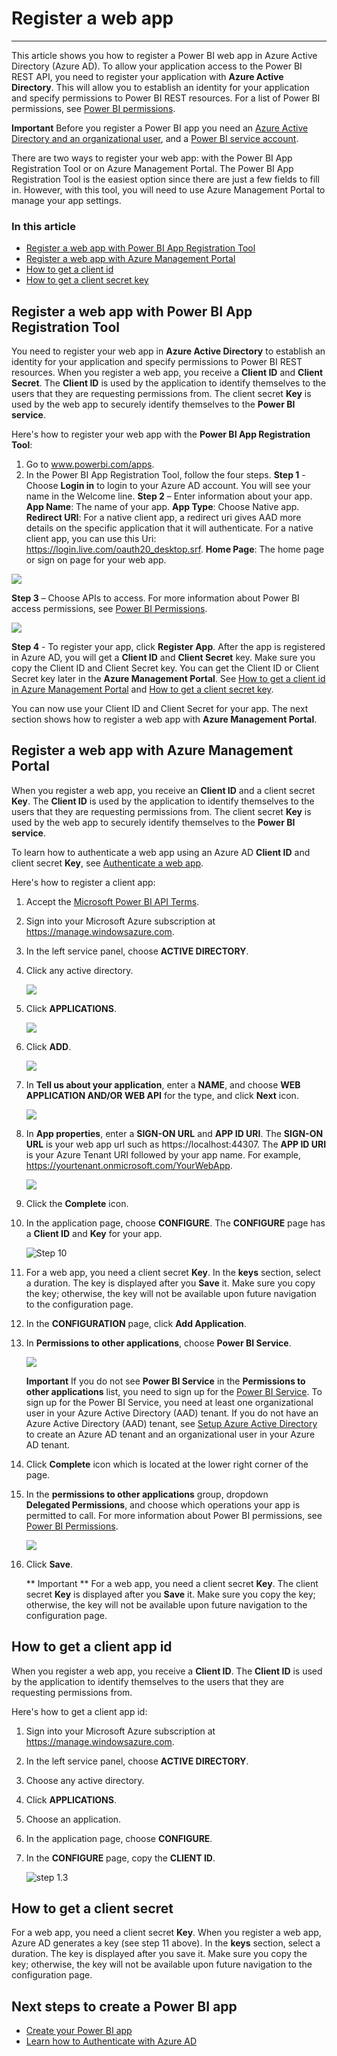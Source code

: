 ﻿<properties
   pageTitle="Register a web app"
   description="Register a web app"
   services="powerbi"
   documentationCenter=""
   authors="derrickv"
   manager="mblythe"
   editor=""
   tags=""/>

<tags
   ms.service="powerbi"
   ms.devlang="NA"
   ms.topic="article"
   ms.tgt_pltfrm="NA"
   ms.workload="powerbi"
   ms.date="11/1/2015"
   ms.author="derrickv"/>

# Register a web app

---
This article shows you how to register a Power BI web app in Azure Active Directory (Azure AD). To allow your application access to the Power BI REST API, you need to register your application with **Azure Active Directory**. This will allow you to establish an identity for your application and specify permissions to Power BI REST resources. For a list of Power BI permissions, see [Power BI permissions](Power+BI+permissions.md).

**Important** Before you register a Power BI app you need an [Azure Active Directory and an organizational user](Create+an+Azure+Active+Directory+tenant.md), and a [Power BI service account](Sign+up+for+Power+BI+service.md). 

There are two ways to register your web app: with the Power BI App Registration Tool or on Azure Management Portal. The Power BI App Registration Tool is the easiest option since there are just a few fields to fill in. However, with this tool, you will need to use Azure Management Portal to manage your app settings.

### In this article

- [Register a web app with Power BI App Registration Tool](#webTool)
- [Register a web app with Azure Management Portal](#web)
- [How to get a client id ](#clientID)
- [How to get a client secret key](#clientSecret)

<a name="webTool"></a>
## Register a web app with Power BI App Registration Tool
You need to register your web app in **Azure Active Directory** to establish an identity for your application and specify permissions to Power BI REST resources. When you register a web app, you receive a **Client ID** and **Client Secret**.  The **Client ID** is used by the application to identify themselves to the users that they are requesting permissions from. The client secret **Key** is used by the web app to securely identify themselves to the **Power BI service**.

Here's how to register your web app with the **Power BI App Registration Tool**:

1.	Go to www.powerbi.com/apps.
2.	In the Power BI App Registration Tool, follow the four steps.
**Step 1** - Choose **Login in** to login to your Azure AD account. You will see your name in the Welcome line.
**Step 2** – Enter information about your app.
**App Name**: The name of your app.
**App Type**: Choose Native app.
**Redirect URI**: For a native client app, a redirect uri gives AAD more details on the specific application that it will authenticate. For a native client app, you can use this Uri: https://login.live.com/oauth20_desktop.srf.
**Home Page**: The home page or sign on page for your web app.

![](media/powerbi-developer-register-a-web-app/register-tool-2.png)

**Step 3** – Choose APIs to access. For more information about Power BI access permissions, see [Power BI Permissions](Power+BI+permissions.md).
 
![](media/powerbi-developer-register-a-web-app/register-app-tool-3.png)
  
**Step 4** - To register your app, click **Register App**. After the app is registered in Azure AD, you will get a **Client ID** and **Client Secret** key. Make sure you copy the Client ID and Client Secret key. You can get the Client ID or Client Secret key later in the **Azure Management Portal**. See [How to get a client id in Azure Management Portal](#clientID) and [How to get a client secret key](#clientSecret).

You can now use your Client ID and Client Secret for your app. The next section shows how to register a web app with **Azure Management Portal**.

<a name="web"></a>
## Register a web app with Azure Management Portal
When you register a web app, you receive an **Client ID** and a client secret **Key**. The **Client ID** is used by the application to identify themselves to the users that they are requesting permissions from. The client secret **Key** is used by the web app to securely identify themselves to the **Power BI service**.

To learn how to authenticate a web app using an Azure AD **Client ID** and client secret **Key**, see [Authenticate a web app](Authenticate+a+web+app.md).

Here's how to register a client app:

1. Accept the [Microsoft Power BI API Terms](https://powerbi.microsoft.com/en-us/api-terms).
2. Sign into your Microsoft Azure subscription at https://manage.windowsazure.com.
3. In the left service panel, choose **ACTIVE DIRECTORY**.
4. Click any active directory.

    ![](media/powerbi-developer-register-a-web-app/register-app-ad.png)

5. Click **APPLICATIONS**.

    ![](media/powerbi-developer-register-a-web-app/register-app-applications.png)

6. Click **ADD**. 

    ![](media/powerbi-developer-register-a-web-app/register-app-add.png)

7.	In **Tell us about your application**, enter a **NAME**, and choose **WEB APPLICATION AND/OR WEB API** for the type, and click **Next** icon.

    ![](media/powerbi-developer-register-a-web-app/register-app-web-app.png)

8. In **App properties**, enter a **SIGN-ON URL** and **APP ID URI**. The **SIGN-ON URL** is your web app url such as https://localhost:44307. The **APP ID URI** is your Azure Tenant URI followed by your app name. For example, https://yourtenant.onmicrosoft.com/YourWebApp.

    ![](media/powerbi-developer-register-a-web-app/register-app-properties.png)

9.	Click the **Complete** icon.
10.	In the application page, choose **CONFIGURE**. The **CONFIGURE** page has a **Client ID** and **Key** for your app.

    ![Step 10](media/powerbi-developer-register-a-web-app/register-app-config.png)

11. For a web app, you need a client secret **Key**. In the **keys** section, select a duration. The key is displayed after you **Save** it. Make sure you copy the key; otherwise, the key will not be available upon future navigation to the configuration page.

12.	In the **CONFIGURATION** page, click **Add Application**.
13. In **Permissions to other applications**, choose **Power BI Service**.

    ![](media/powerbi-developer-register-a-web-app/register-app-permissions.png)

    **Important** If you do not see **Power BI Service** in the **Permissions to other applications** list, you need to sign up for the [Power BI Service](https://www.powerbi.com/). To sign up for the Power BI Service, you need at least one organizational user in your Azure Active Directory (AAD) tenant. If you do not have an Azure Active Directory (AAD) tenant, see [Setup Azure Active Directory](Setup+Azure+Active+Directory.md) to create an Azure AD tenant and an organizational user in your Azure AD tenant.
    
14. Click **Complete** icon which is located at the lower right corner of the page.
15. In the **permissions to other applications** group, dropdown  
**Delegated Permissions**, and choose which operations your app is permitted to call. For more information about Power BI permissions, see [Power BI Permissions](Power+BI+Permissions.md).

    ![](media/powerbi-developer-register-a-web-app/register-app-delegated.png)

16. Click **Save**.

	** Important **
	For a web app, you need a client secret **Key**. The client secret **Key** is displayed after you **Save** it. Make sure you copy the key; otherwise, the key will not be available upon future navigation to the configuration page.


<a name="clientID"></a>
## How to get a client app id
When you register a web app, you receive a **Client ID**.  The **Client ID** is used by the application to identify themselves to the users that they are requesting permissions from.

Here's how to get a client app id:

1. Sign into your Microsoft Azure subscription at https://manage.windowsazure.com.
2. In the left service panel, choose **ACTIVE DIRECTORY**.
3. Choose any active directory.
4. Click **APPLICATIONS**.
5. Choose an application.
6. In the application page, choose **CONFIGURE**.
7. In the **CONFIGURE** page, copy the **CLIENT ID**.

    ![step 1.3](media/powerbi-developer-register-a-web-app/register-app-clientid.png)
  
<a name="clientSecret"></a>
## How to get a client secret

For a web app, you need a client secret **Key**. When you register a web app, Azure AD generates a key (see step 11 above). In the **keys** section, select a duration. The key is displayed after you save it. Make sure you copy the key; otherwise, the key will not be available upon future navigation to the configuration page.

## Next steps to create a Power BI app
- [Create your Power BI app](powerbi-developer-introduction-to-creating-a-power-bi-app.md)
- [Learn how to Authenticate with Azure AD](powerbi-developer-authenticate-to-power-bi-service.md)

